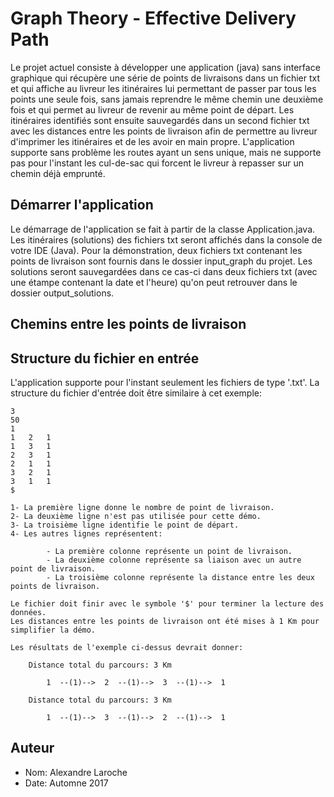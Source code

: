 # Graph Theory - Effective Delivery Path

Le projet actuel consiste à développer une application (java) sans interface graphique qui récupère une série de points de livraisons dans un fichier txt et qui affiche au livreur les itinéraires lui permettant de passer par tous les points une seule fois, sans jamais reprendre le même chemin une deuxième fois et qui permet au livreur de revenir au même point de départ. Les itinéraires identifiés sont ensuite sauvegardés dans un second fichier txt avec les distances entre les points de livraison afin de permettre au livreur d'imprimer les itinéraires et de les avoir en main propre. L'application supporte sans problème les routes ayant un sens unique, mais ne supporte pas pour l'instant les cul-de-sac qui forcent le livreur à repasser sur un chemin déjà emprunté.  

## Démarrer l'application

Le démarrage de l'application se fait à partir de la classe Application.java.
Les itinéraires (solutions) des fichiers txt seront affichés dans la console de votre IDE (Java). Pour la démonstration, deux fichiers txt contenant les points de livraison sont fournis dans le dossier input_graph du projet. Les solutions seront sauvegardées dans ce cas-ci dans deux fichiers txt (avec une étampe contenant la date et l'heure) qu'on peut retrouver dans le dossier output_solutions.

## Chemins entre les points de livraison


## Structure du fichier en entrée

L'application supporte pour l'instant seulement les fichiers de type '.txt'.
La structure du fichier d'entrée doit être similaire à cet exemple:
	
	3
	50
	1
	1	2	1
	1	3	1
	2	3	1
	2	1	1
	3	2	1
	3	1	1
	$

	1- La première ligne donne le nombre de point de livraison.
	2- La deuxième ligne n'est pas utilisée pour cette démo.
	3- La troisième ligne identifie le point de départ.
	4- Les autres lignes représentent:

			- La première colonne représente un point de livraison.
			- La deuxième colonne représente sa liaison avec un autre point de livraison. 
			- La troisième colonne représente la distance entre les deux points de livraison.

	Le fichier doit finir avec le symbole '$' pour terminer la lecture des données.
	Les distances entre les points de livraison ont été mises à 1 Km pour simplifier la démo. 
	
	Les résultats de l'exemple ci-dessus devrait donner:

		Distance total du parcours: 3 Km

			1  --(1)-->  2  --(1)-->  3  --(1)-->  1

		Distance total du parcours: 3 Km

			1  --(1)-->  3  --(1)-->  2  --(1)-->  1

## Auteur

- Nom:   Alexandre Laroche
- Date:  Automne 2017